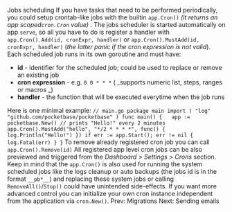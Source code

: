 Jobs scheduling
If you have tasks that need to be performed periodically, you could setup crontab-like jobs with the builtin `app.Cron()` _(it returns an app scoped`cron.Cron` value)_ .
The jobs scheduler is started automatically on app `serve`, so all you have to do is register a handler with `app.Cron().Add(id, cronExpr, handler)` or `app.Cron().MustAdd(id, cronExpr, handler)` (_the latter panic if the cron expression is not valid_).
Each scheduled job runs in its own goroutine and must have:
  * **id** - identifier for the scheduled job; could be used to replace or remove an existing job
  * **cron expression** - e.g. `0 0 * * *` ( _supports numeric list, steps, ranges or macros _)
  * **handler** - the function that will be executed everytime when the job runs


Here is one minimal example:
`// main.go package main import ( "log" "github.com/pocketbase/pocketbase" ) func main() {   app := pocketbase.New() // prints "Hello!" every 2 minutes   app.Cron().MustAdd("hello", "*/2 * * * *", func() {     log.Println("Hello!") }) if err := app.Start(); err != nil {     log.Fatal(err) } }`
To remove already registered cron job you can call `app.Cron().Remove(id)`
All registered app level cron jobs can be also previewed and triggered from the _Dashboard > Settings > Crons_ section.
Keep in mind that the `app.Cron()` is also used for running the system scheduled jobs like the logs cleanup or auto backups (the jobs id is in the format `__pb*__`) and replacing these system jobs or calling `RemoveAll()`/`Stop()` could have unintended side-effects.
If you want more advanced control you can initialize your own cron instance independent from the application via `cron.New()`.
Prev: Migrations Next: Sending emails
